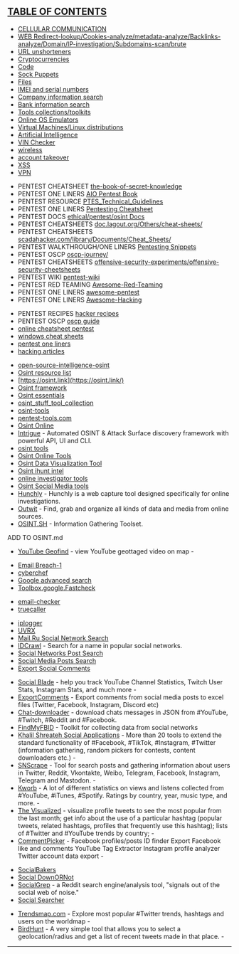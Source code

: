 ## [TABLE OF CONTENTS](#)

- [CELLULAR COMMUNICATION](CELLULAR_COMMUNICATION.md)
- [WEB Redirect-lookup/Cookies-analyze/metadata-analyze/Backlinks-analyze/Domain/IP-investigation/Subdomains-scan/brute](#WEB-Redirect-lookup/Cookies-analyze/metadata-analyze/Backlinks-analyze/Domain/IP-investigation/Subdomains-scan/brute)   
- [URL unshorteners](#url-unshorteners)
- [Cryptocurrencies](#cryptocurrencies)
- [Code](#code)
- [Sock Puppets](#sock-puppets)
- [Files](#files)
- [IMEI and serial numbers](#imei-and-serial-numbers)
- [Company information search](#company-information-search)
- [Bank information search](#bank-information-search)
- [Tools collections/toolkits](#tools-collectionstoolkits)
- [Online OS Emulators](#online-os-emulators)
- [Virtual Machines/Linux distributions](#virtual-machineslinux-distributions)
- [Artificial Intelligence](#AI)
- [VIN Checker ](#VIN-Checker)
- [wireless](#wireless)
- [account takeover](#account-takeover)
- [XSS](#XSS)
- [VPN](#VPN)
* PENTEST CHEATSHEET [the-book-of-secret-knowledge](https://github.com/trimstray/the-book-of-secret-knowledge)
* PENTEST ONE LINERS [AIO Pentest Book](https://book.hacktricks.xyz/generic-methodologies-and-resources/pentesting-network) 
* PENTEST RESOURCE [PTES_Technical_Guidelines](http://www.pentest-standard.org/index.php/PTES_Technical_Guidelines)
* PENTEST ONE LINERS [Pentesting Cheatsheet](https://hausec.com/pentesting-cheatsheet/)
* PENTEST DOCS [ethical/pentest/osint Docs](https://lira.epac.to/DOCS-TECH/)
* PENTEST CHEATSHEETS [doc.lagout.org/Others/cheat-sheets/](https://doc.lagout.org/Others/cheat-sheets/)
* PENTEST CHEATSHEETS [scadahacker.com/library/Documents/Cheat_Sheets/](https://scadahacker.com/library/Documents/Cheat_Sheets/)
* PENTEST WALKTHROUGH/ONE LINERS [Pentesting Snippets](https://highon.coffee/blog/)
* PENTEST OSCP [oscp-journey/](https://scriptkidd1e.wordpress.com/oscp-journey/)
* PENTEST CHEATSHEETS [offensive-security-experiments/offensive-security-cheetsheets](https://www.ired.team/offensive-security-experiments/offensive-security-cheetsheets)
* PENTEST WIKI [pentest-wiki](https://github.com/nixawk/pentest-wiki) 
* PENTEST RED TEAMING [Awesome-Red-Teaming](https://github.com/yeyintminthuhtut/Awesome-Red-Teaming)
* PENTEST ONE LINERS [awesome-pentest](https://github.com/enaqx/awesome-pentest)
* PENTEST ONE LINERS [Awesome-Hacking](https://github.com/Hack-with-Github/Awesome-Hacking)
- PENTEST RECIPES [hacker recipes](https://www.thehacker.recipes/)
- PENTEST OSCP [oscp guide](https://anhtai.me/oscp-fun-guide/)
- [online cheatsheet pentest](https://hideandsec.sh/)
- [windows cheat sheets](https://wadcoms.github.io/)
- [pentest one liners](https://pentestbook.six2dez.com/)
- [hacking articles](https://www.hackingarticles.in/)
* [open-source-intelligence-osint](https://cheatsheet.haax.fr/open-source-intelligence-osint/)
* [Osint resource list](#Osint-resource-list)
* [https://osint.link](https://osint.link/)
* [Osint framework](https://osintframework.com/)
* [Osint essentials](https://www.osintessentials.com/)
* [osint_stuff_tool_collection](https://github.com/cipher387/osint_stuff_tool_collection)
* [osint-tools](https://www.advisor-bm.com/osint-tools)
* [pentest-tools.com](https://pentest-tools.com)
* [Osint Online](https://intelx.io/)
* [Intrigue](http://intrigue.io) - Automated OSINT & Attack Surface discovery framework with powerful API, UI and CLI.
* [osint tools](https://www.advisor-bm.com/osint-tools)
* [Osint Online Tools](https://inteltechniques.com/tools/index.html)
* [Osint Data Visualization Tool](https://osintcombine.tools/)
* [Osint ihunt intel](https://nitinpandey.in/ihunt/)
* [online investigator tools](https://abhijithb200.github.io/investigator/)
* [Osint Social Media tools](https://www.osinttechniques.com/)
* [Hunchly](https://www.hunch.ly/) - Hunchly is a web capture tool designed specifically for online investigations.
* [Outwit](http://www.outwit.com) - Find, grab and organize all kinds of data and media from online sources.
* [OSINT.SH](https://osint.sh/) - Information Gathering Toolset.



ADD TO OSINT.md
- [YouTube Geofind](https://mattw.io/youtube-geofind/) - view YouTube geottaged video on map -
* [Email Breach-1](https://haveibeenpwned.com/)
* [cyberchef](https://gchq.github.io/CyberChef/)
* [Google advanced search](https://www.google.com/advanced_search)
* [Toolbox.google.Fastcheck](https://toolbox.google.com/factcheck/about#)
- [email-checker](https://email-checker.net/)
- [truecaller](https://www.truecaller.com/)
* [iplogger](https://iplogger.org/)
* [UVRX](http://www.uvrx.com/social.html)
* [Mail.Ru Social Network Search](https://go.mail.ru/search_social)
* [IDCrawl](https://www.idcrawl.com/) - Search for a name in popular social networks.
* [Social Networks Post Search](https://whopostedwhat.com/)
* [Social Media Posts Search](https://www.smat-app.com )
* [Export Social Comments](https://exportcomments.com/)
- [Social Blade](https://socialblade.com/) - help you track YouTube Channel Statistics, Twitch User Stats, Instagram Stats, and much more -
- [ExportComments](https://exportcomments.com) - Export comments from social media posts to excel files (Twitter, Facebook, Instagram, Discord etc)
- [Chat-downloader](https://github.com/xenova/chat-downloader) - download chats messages in JSON from #YouTube, #Twitch, #Reddit and #Facebook. 
- [FindMyFBID](https://randomtools.io/) - Toolkit for collecting data from social networks 
- [Khalil Shreateh Social Applications](https://khalil-shreateh.com/khalil.shtml/social_applications/) - More than 20 tools to extend the standard functionality of #Facebook, #TikTok, #Instagram, #Twitter (information gathering, random pickers for contests, content downloaders etc.) -
- [SNScrape](https://github.com/JustAnotherArchivist/snscrape) - Tool for search posts and gathering information about users in Twitter, Reddit, Vkontakte, Weibo, Telegram, Facebook, Instagram, Telegram and Mastodon. -
- [Kworb](https://kworb.net/) - A lot of different statistics on views and listens collected from #YouTube, #iTunes, #Spotify. Ratings by country, year, music type, and more. -
- [The Visualized](https://thevisualized.com/) - visualize profile tweets to see the most popular from the last month; get info about the use of a particular hashtag (popular tweets, related hashtags, profiles that frequently use this hashtag); lists of #Twitter and #YouTube trends by country; -
- [CommentPicker](https://commentpicker.com/) - Facebook profiles/posts ID finder Export Facebook like and comments YouTube Tag Extractor Instagram profile analyzer Twitter account data export -
* [SocialBakers](http://www.socialbakers.com)
* [Social DownORNot](http://social.downornot.com)
* [SocialGrep](https://socialgrep.com) - a Reddit search engine/analysis tool, "signals out of the social web of noise."
* [Social Searcher](http://www.social-searcher.com)
- [Trendsmap.com](https://www.trendsmap.com/map) - Explore most popular #Twitter trends, hashtags and users on the worldmap -
- [BirdHunt](https://birdhunt.co/) - A very simple tool that allows you to select a geolocation/radius and get a list of recent tweets made in that place. -
---

























